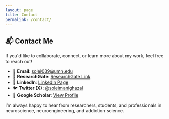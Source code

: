 ```yaml
---
layout: page
title: Contact
permalink: /contact/
---
```


## 📬 Contact Me

If you'd like to collaborate, connect, or learn more about my work, feel free to reach out!

- 📧 **Email**: [solei039@umn.edu](mailto:solei013@umn.edu)
- 🔬 **ResearchGate**: [ResearchGate Link](https://www.researchgate.net/profile/Ghazaleh-Soleimani)
- 💼 **LinkedIn**: [LinkedIn Page](https://www.linkedin.com/in/ghazaleh-soleimani-3b5940268/)
- 🐦 **Twitter (X)**: [@soleimanighazal](https://x.com/soleimanighazal?lang=en)
- 📖 **Google Scholar**: [View Profile](https://scholar.google.com/)

I’m always happy to hear from researchers, students, and professionals in neuroscience, neuroengineering, and addiction science.
